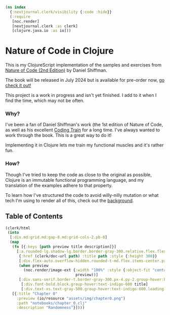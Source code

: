 ```clojure
(ns index
  {:nextjournal.clerk/visibility {:code :hide}}
  (:require
   [noc.render]
   [nextjournal.clerk :as clerk]
   [clojure.java.io :as io]))
```

# Nature of Code in Clojure

This is my ClojureScript implementation of the samples and exercises from [Nature of Code (2nd Edition)][noc2] by Daniel Shiffman.

The book will be released in July 2024 but is available for pre-order now, [go check it out!][noc2]

[noc2]: https://github.com/nature-of-code/noc-book-2

This project is a work in progress and isn't yet finished. I add to it when I find the time, which may not be often.


### Why?

I've been a fan of Daniel Shiffman's work (the 1st edition of Nature of Code, as well as his excellent [Coding Train](https://thecodingtrain.com/) for a long time.  I've always wanted to work through the book. This is a great way to do it!

Implementing it in Clojure lets me train my functional muscles and it's rather fun.

### How?

Though I've tried to keep the code as close to the original as possible, Clojure is an immutable functional programming language, and my translation of the examples adhere to that property.

To learn how I've structured the code to avoid willy-nilly mutation or what tech I'm using to render all of this, check out the [background](background.md).

## Table of Contents

```clojure
(clerk/html
 (into
  [:div.md:grid.md:gap-8.md:grid-cols-2.pb-8]
  (map
   (fn [{:keys [path preview title description]}]
     [:a.rounded-lg.shadow-lg.border.border-gray-300.relative.flex.flex-col.hover:border-indigo-600.group.mb-8.md:mb-0
      {:href (clerk/doc-url path) :title path :style {:height 300}}
      [:div.flex-auto.overflow-hidden.rounded-t-md.flex.items-center.px-3.py-4
      (when preview
        (noc.render/image-ext {:width "100%" :style {:object-fit "contain"}}
                               preview))]
      [:div.sans-serif.border-t.border-gray-300.px-4.py-2.group-hover:border-indigo-600
       [:div.font-bold.block.group-hover:text-indigo-600 title]
       [:div.text-xs.text-gray-500.group-hover:text-indigo-600.leading-normal description]]])
   [{:title "Chapter 0"
     :preview (io/resource "assets/img/chapter0.png")
     :path "notebooks/chapter_0.clj"
     :description "Randomness"}])))
```
